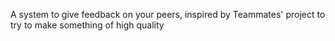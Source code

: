 A system to give feedback on your peers, inspired by Teammates' project to try to make something of high quality